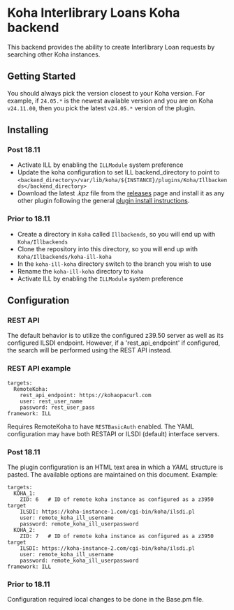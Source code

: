 # Koha Interlibrary Loans Koha backend

This backend provides the ability to create Interlibrary Loan requests by searching other Koha instances.

## Getting Started

You should always pick the version closest to your Koha version. For example, if `24.05.*` is the newest
available version and you are on Koha `v24.11.00`, then you pick the latest `v24.05.*` version of the plugin.

## Installing

### Post 18.11

* Activate ILL by enabling the `ILLModule` system preference
* Update the koha configuration to set ILL backend_directory to point to `<backend_directory>/var/lib/koha/${INSTANCE}/plugins/Koha/Illbackends</backend_directory>`
* Download the latest _.kpz_ file from the [releases](https://gitlab.com/koha-community/plugins/koha-plugin-ill-koha/-/releases) page and install it as any other plugin following the general [plugin install instructions](https://wiki.koha-community.org/wiki/Koha_plugins).

### Prior to 18.11
* Create a directory in `Koha` called `Illbackends`, so you will end up with `Koha/Illbackends`
* Clone the repository into this directory, so you will end up with `Koha/Illbackends/koha-ill-koha`
* In the `koha-ill-koha` directory switch to the branch you wish to use
* Rename the `koha-ill-koha` directory to `Koha`
* Activate ILL by enabling the `ILLModule` system preference

## Configuration

### REST API

The default behavior is to utilize the configured z39.50 server as well as its configured ILSDI endpoint.
However, if a 'rest_api_endpoint' if configured, the search will be performed using the REST API instead.

### REST API example

```
targets:
  RemoteKoha:
    rest_api_endpoint: https://kohaopacurl.com
    user: rest_user_name
    password: rest_user_pass
framework: ILL
```

Requires RemoteKoha to have `RESTBasicAuth` enabled.
The YAML configuration may have both RESTAPI or ILSDI (default) interface servers.

### Post 18.11

The plugin configuration is an HTML text area in which a _YAML_ structure is pasted. The available options
are maintained on this document. Example:

```
targets:
  KOHA_1:
    ZID: 6   # ID of remote koha instance as configured as a z3950 target
    ILSDI: https://koha-instance-1.com/cgi-bin/koha/ilsdi.pl
    user: remote_koha_ill_username
    password: remote_koha_ill_userpassword
  KOHA_2:
    ZID: 7   # ID of remote koha instance as configured as a z3950 target
    ILSDI: https://koha-instance-2.com/cgi-bin/koha/ilsdi.pl
    user: remote_koha_ill_username
    password: remote_koha_ill_userpassword
framework: ILL
```
### Prior to 18.11

Configuration required local changes to be done in the Base.pm file.
